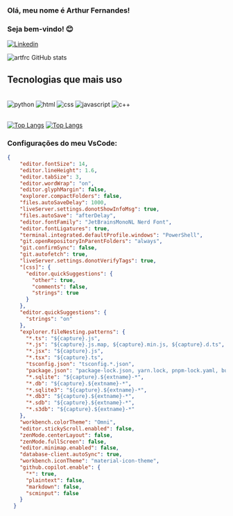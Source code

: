 ### Olá, meu nome é Arthur Fernandes!
### Seja bem-vindo! 😊

[![Linkedin](https://img.shields.io/badge/LinkedIn-0077B5?style=for-the-badge&logo=linkedin&logoColor=white)](https://www.linkedin.com/in/fernandes-arthur/)

![artfrc GitHub stats](https://github-readme-stats.vercel.app/api?username=artfrc&show_icons=true&theme=dracula)

## Tecnologias que mais uso
<div style="display: inline_block"><br/>
  <img align="center" alt="python" src="https://img.shields.io/badge/Python-14354C?style=for-the-badge&logo=python&logoColor=white"/>
  <img align="center" alt="html" src="https://img.shields.io/badge/HTML5-E34F26?style=for-the-badge&logo=html5&logoColor=white"/>
  <img align="center" alt="css" src="https://img.shields.io/badge/CSS3-1572B6?style=for-the-badge&logo=css3&logoColor=white"/>
  <img align="center" alt="javascript" src="https://img.shields.io/badge/JavaScript-F7DF1E?style=for-the-badge&logo=javascript&logoColor=black"/>
  <img align="center" alt="c++" src="https://img.shields.io/badge/C%2B%2B-00599C?style=for-the-badge&logo=c%2B%2B&logoColor=white"/>
</div>
<br/>

[![Top Langs](https://github-readme-stats.vercel.app/api/top-langs/?username=artfrc&layout=compact)](https://github.com/artfrc/github-readme-stats)
[![Top Langs](https://github-readme-stats.vercel.app/api/top-langs/?username=artfrc&hide=haskell,kotlin)](https://github.com/artfrc/github-readme-stats)

### Configurações do meu VsCode:

```json
{
    "editor.fontSize": 14,
    "editor.lineHeight": 1.6,
    "editor.tabSize": 3,
    "editor.wordWrap": "on",
    "editor.glyphMargin": false,
    "explorer.compactFolders": false,
    "files.autoSaveDelay": 1000,
    "liveServer.settings.donotShowInfoMsg": true,
    "files.autoSave": "afterDelay",
    "editor.fontFamily": "JetBrainsMonoNL Nerd Font",
    "editor.fontLigatures": true,
    "terminal.integrated.defaultProfile.windows": "PowerShell",
    "git.openRepositoryInParentFolders": "always",
    "git.confirmSync": false,
    "git.autofetch": true,
    "liveServer.settings.donotVerifyTags": true,
    "[css]": {
      "editor.quickSuggestions": {
        "other": true,
        "comments": false,
        "strings": true
      }
    },
    "editor.quickSuggestions": {
      "strings": "on"
    },
    "explorer.fileNesting.patterns": {
      "*.ts": "${capture}.js",
      "*.js": "${capture}.js.map, ${capture}.min.js, ${capture}.d.ts",
      "*.jsx": "${capture}.js",
      "*.tsx": "${capture}.ts",
      "tsconfig.json": "tsconfig.*.json",
      "package.json": "package-lock.json, yarn.lock, pnpm-lock.yaml, bun.lockb",
      "*.sqlite": "${capture}.${extname}-*",
      "*.db": "${capture}.${extname}-*",
      "*.sqlite3": "${capture}.${extname}-*",
      "*.db3": "${capture}.${extname}-*",
      "*.sdb": "${capture}.${extname}-*",
      "*.s3db": "${capture}.${extname}-*"
    },
    "workbench.colorTheme": "Omni",
    "editor.stickyScroll.enabled": false,
    "zenMode.centerLayout": false,
    "zenMode.fullScreen": false,
    "editor.minimap.enabled": false,
    "database-client.autoSync": true,
    "workbench.iconTheme": "material-icon-theme",
    "github.copilot.enable": {
      "*": true,
      "plaintext": false,
      "markdown": false,
      "scminput": false
    }
  }
```
  




